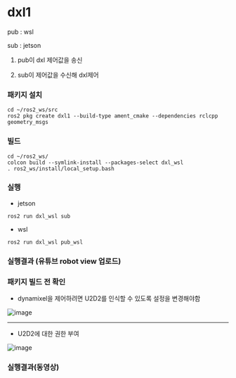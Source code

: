 # dxl1

pub : wsl

sub : jetson

1) pub이 dxl 제어값을 송신

2) sub이 제어값을 수신해 dxl제어

### 패키지 설치
```
cd ~/ros2_ws/src
ros2 pkg create dxl1 --build-type ament_cmake --dependencies rclcpp geometry_msgs
```

### 빌드
```
cd ~/ros2_ws/
colcon build --symlink-install --packages-select dxl_wsl
. ros2_ws/install/local_setup.bash
```

### 실행

- jetson
```
ros2 run dxl_wsl sub
```

- wsl
```
ros2 run dxl_wsl pub_wsl
```

### 실행결과 (유튜브 robot view 업로드)

### 패키지 빌드 전 확인

- dynamixel을 제어하려면 U2D2를 인식할 수 있도록 설정을 변경해야함

![image](https://github.com/user-attachments/assets/9adac14b-bb45-4714-95ad-3b283459d9f4)

-----

- U2D2에 대한 권한 부여

![image](https://github.com/user-attachments/assets/8803ae76-f058-489c-a837-b27d8a6e1316)


### 실행결과(동영상)

